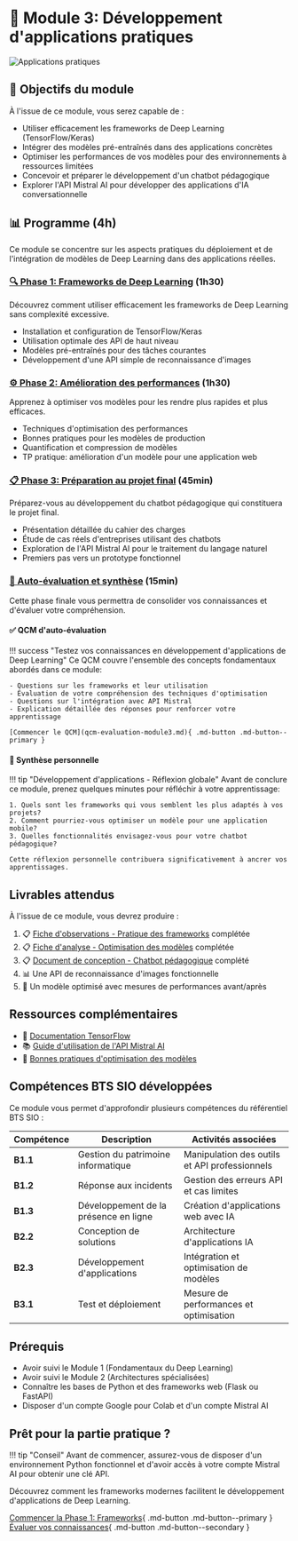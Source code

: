 # 🧠 Module 3: Développement d'applications pratiques

![Applications pratiques](https://images.unsplash.com/photo-1639322537504-6427a16b0a28?auto=format&fit=crop&q=80&w=1000&h=300)

## 🎯 Objectifs du module

À l'issue de ce module, vous serez capable de :

- Utiliser efficacement les frameworks de Deep Learning (TensorFlow/Keras)
- Intégrer des modèles pré-entraînés dans des applications concrètes
- Optimiser les performances de vos modèles pour des environnements à ressources limitées
- Concevoir et préparer le développement d'un chatbot pédagogique
- Explorer l'API Mistral AI pour développer des applications d'IA conversationnelle

## 📊 Programme (4h)

Ce module se concentre sur les aspects pratiques du déploiement et de l'intégration de modèles de Deep Learning dans des applications réelles.

### [🔍 Phase 1: Frameworks de Deep Learning](frameworks.md) (1h30)

Découvrez comment utiliser efficacement les frameworks de Deep Learning sans complexité excessive.

- Installation et configuration de TensorFlow/Keras
- Utilisation optimale des API de haut niveau
- Modèles pré-entraînés pour des tâches courantes
- Développement d'une API simple de reconnaissance d'images

### [⚙️ Phase 2: Amélioration des performances](integration.md) (1h30)

Apprenez à optimiser vos modèles pour les rendre plus rapides et plus efficaces.

- Techniques d'optimisation des performances
- Bonnes pratiques pour les modèles de production
- Quantification et compression de modèles
- TP pratique: amélioration d'un modèle pour une application web

### [📋 Phase 3: Préparation au projet final](preparation-projet.md) (45min)

Préparez-vous au développement du chatbot pédagogique qui constituera le projet final.

- Présentation détaillée du cahier des charges
- Étude de cas réels d'entreprises utilisant des chatbots
- Exploration de l'API Mistral AI pour le traitement du langage naturel
- Premiers pas vers un prototype fonctionnel

### [📝 Auto-évaluation et synthèse](qcm-evaluation-module3.md) (15min)

Cette phase finale vous permettra de consolider vos connaissances et d'évaluer votre compréhension.

#### ✅ QCM d'auto-évaluation

!!! success "Testez vos connaissances en développement d'applications de Deep Learning"
    Ce QCM couvre l'ensemble des concepts fondamentaux abordés dans ce module:
    
    - Questions sur les frameworks et leur utilisation
    - Évaluation de votre compréhension des techniques d'optimisation
    - Questions sur l'intégration avec API Mistral
    - Explication détaillée des réponses pour renforcer votre apprentissage
    
    [Commencer le QCM](qcm-evaluation-module3.md){ .md-button .md-button--primary }

#### 📝 Synthèse personnelle

!!! tip "Développement d'applications - Réflexion globale"
    Avant de conclure ce module, prenez quelques minutes pour réfléchir à votre apprentissage:
    
    1. Quels sont les frameworks qui vous semblent les plus adaptés à vos projets?
    2. Comment pourriez-vous optimiser un modèle pour une application mobile?
    3. Quelles fonctionnalités envisagez-vous pour votre chatbot pédagogique?
    
    Cette réflexion personnelle contribuera significativement à ancrer vos apprentissages.

## Livrables attendus

À l'issue de ce module, vous devrez produire :

1. 📋 [Fiche d'observations - Pratique des frameworks](ressources/fiche-observations-frameworks.md) complétée
2. 📋 [Fiche d'analyse - Optimisation des modèles](ressources/fiche-analyse-optimisation.md) complétée
3. 📋 [Document de conception - Chatbot pédagogique](ressources/document-conception-chatbot.md) complété
4. 📊 Une API de reconnaissance d'images fonctionnelle
5. 📝 Un modèle optimisé avec mesures de performances avant/après

## Ressources complémentaires

- 📕 [Documentation TensorFlow](https://www.tensorflow.org/api_docs)
- 📚 [Guide d'utilisation de l'API Mistral AI](ressources/api-mistral.md)
- 🔗 [Bonnes pratiques d'optimisation des modèles](ressources/optimisation-modeles.md)

## Compétences BTS SIO développées

Ce module vous permet d'approfondir plusieurs compétences du référentiel BTS SIO :

| Compétence | Description | Activités associées |
|------------|-------------|---------------------|
| **B1.1** | Gestion du patrimoine informatique | Manipulation des outils et API professionnels |
| **B1.2** | Réponse aux incidents | Gestion des erreurs API et cas limites |
| **B1.3** | Développement de la présence en ligne | Création d'applications web avec IA |
| **B2.2** | Conception de solutions | Architecture d'applications IA |
| **B2.3** | Développement d'applications | Intégration et optimisation de modèles |
| **B3.1** | Test et déploiement | Mesure de performances et optimisation |

## Prérequis

- Avoir suivi le Module 1 (Fondamentaux du Deep Learning)
- Avoir suivi le Module 2 (Architectures spécialisées)
- Connaître les bases de Python et des frameworks web (Flask ou FastAPI)
- Disposer d'un compte Google pour Colab et d'un compte Mistral AI

## Prêt pour la partie pratique ?

!!! tip "Conseil"
    Avant de commencer, assurez-vous de disposer d'un environnement Python fonctionnel et d'avoir accès à votre compte Mistral AI pour obtenir une clé API.

Découvrez comment les frameworks modernes facilitent le développement d'applications de Deep Learning.

[Commencer la Phase 1: Frameworks](frameworks.md){ .md-button .md-button--primary }
[Évaluer vos connaissances](qcm-evaluation-module3.md){ .md-button .md-button--secondary }